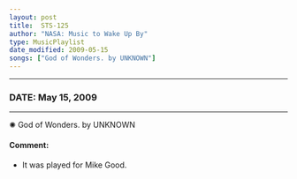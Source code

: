 ```yaml
---
layout: post
title:  STS-125
author: "NASA: Music to Wake Up By"
type: MusicPlaylist
date_modified: 2009-05-15
songs: ["God of Wonders. by UNKNOWN"]
---
```


----
### DATE: May 15, 2009
----
✺ God of Wonders. by UNKNOWN

#### Comment:
* It was played for Mike Good.



<br/>
<center>
	<a target="_blank"
	   href="https://twitter.com/intent/tweet?hashtags=Space,NASA,Playlist,NASAWakeupCalls,SpaceProgram&text={{ page.author}}, '{{ page.songs.first }}' {{ page.title }}, {{ page.date | date: '%B %d, %Y' }}. {{ site.url }}{{ page.url }}&via=nasawakeupcalls"><i class="fab fa-twitter" alt="Tweet this page" style="font-size: 1.3em;"></i></a>
	&nbsp; 	<i class="fas fa-user-astronaut" style="font-size: 1.5em;"></i> &nbsp;
    <a type="amzn" search="'God of Wonders. by UNKNOWN'" category="popular music">
    <i class="fab fa-amazon" style="font-size: 1.3em;"></i></a>
</center>
